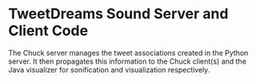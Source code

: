 TweetDreams Sound Server and Client Code
========================================

The Chuck server manages the tweet associations created in the Python server. It then propagates this information to the Chuck client(s) and the Java visualizer for sonification and visualization respectively.